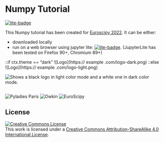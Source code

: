 # Numpy Tutorial

[![lite-badge](https://jupyterlite.rtfd.io/en/latest/_static/badge.svg)](https://maikia.github.io/numpy-demo/lab/index.html)

This Numpy tutorial has been created for [Euroscipy 2022](https://www.euroscipy.org/2022/).
It can be either:

- downloaded locally
- run on a web browser using jupyter lite:
  [![lite-badge](https://jupyterlite.rtfd.io/en/latest/_static/badge.svg)](https://maikia.github.io/numpy-demo/lab/index.html).
  (JupyterLite has been tested on Firefox 90+, Chromium 89+)

::if ctx.theme == “dark”
![Logo](https:// example .com/logo-dark.png)
::else
![Logo](https:// example .com/logo-light.png)

<picture>
  <source media="(prefers-color-scheme: dark)" srcset="https://raw.githubusercontent.com/GiorgosXou/Random-stuff/main/Programming/StackOverflow/Answers/70200610_11465149/w.png">
  <source media="(prefers-color-scheme: light)" srcset="https://raw.githubusercontent.com/GiorgosXou/Random-stuff/main/Programming/StackOverflow/Answers/70200610_11465149/b.png">
  <img alt="Shows a black logo in light color mode and a white one in dark color mode." src="https://user-images.githubusercontent.com/25423296/163456779-a8556205-d0a5-45e2-ac17-42d089e3c3f8.png">
</picture>

##
![Pyladies Paris](http://url/to/img.png)
![Owkin](http://url/to/img.png)
![EuroScipy](http://url/to/img.png)

## License

<a rel="license" href="http://creativecommons.org/licenses/by-sa/4.0/"><img alt="Creative Commons License" style="border-width:0" src="https://i.creativecommons.org/l/by-sa/4.0/80x15.png" /></a><br />This work is licensed under a <a rel="license" href="http://creativecommons.org/licenses/by-sa/4.0/">Creative Commons Attribution-ShareAlike 4.0 International License</a>.
